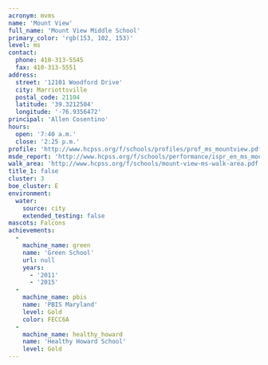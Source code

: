 ```yaml
---
acronym: mvms
name: 'Mount View'
full_name: 'Mount View Middle School'
primary_color: 'rgb(153, 102, 153)'
level: ms
contact:
  phone: 410-313-5545
  fax: 410-313-5551
address:
  street: '12101 Woodford Drive'
  city: Marriottsville
  postal_code: 21104
  latitude: '39.3212504'
  longitude: '-76.9356472'
principal: 'Allen Cosentino'
hours:
  open: '7:40 a.m.'
  close: '2:25 p.m.'
profile: 'http://www.hcpss.org/f/schools/profiles/prof_ms_mountview.pdf'
msde_report: 'http://www.hcpss.org/f/schools/performance/ispr_en_ms_mountview.pdf'
walk_area: 'http://www.hcpss.org/f/schools/mount-view-ms-walk-area.pdf'
title_1: false
cluster: 3
boe_cluster: E
environment:
  water:
    source: city
    extended_testing: false
mascots: Falcons
achievements:
  -
    machine_name: green
    name: 'Green School'
    url: null
    years:
      - '2011'
      - '2015'
  -
    machine_name: pbis
    name: 'PBIS Maryland'
    level: Gold
    color: FECC6A
  -
    machine_name: healthy_howard
    name: 'Healthy Howard School'
    level: Gold
---
```

